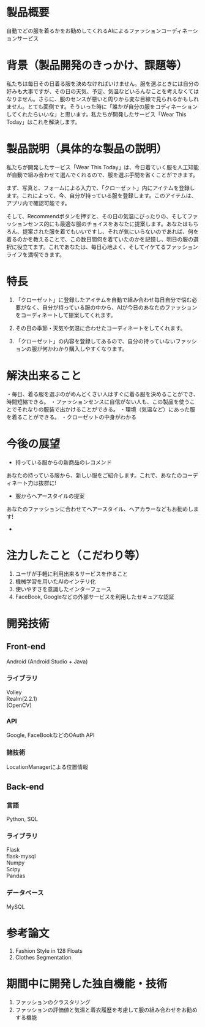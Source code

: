 # 製品概要
自動でどの服を着るかをお勧めしてくれるAIによるファッションコーディネーションサービス

# 背景（製品開発のきっかけ、課題等）
私たちは毎日その日着る服を決めなければいけません。服を選ぶときには自分の好みも大事ですが、その日の天気、予定、気温などいろんなことを考えなくてはなりません。さらに、服のセンスが悪いと周りから変な目線で見られるかもしれません。とても面倒です。そういった時に「誰かが自分の服をコディネーションしてくれたらいいな」と思います。私たちが開発したサービス「Wear This Today」はこれを解決します。

# 製品説明（具体的な製品の説明）
私たちが開発したサービス「Wear This Today」は、今日着ていく服を人工知能が自動で組み合わせて選んでくれるので、服を選ぶ手間を省くことができます。

まず、写真と、フォームによる入力で、「クローゼット」内にアイテムを登録します。これによって、今、自分が持っている服を登録します。このアイテムは、アプリ内で確認可能です。

そして、Recommendボタンを押すと、その日の気温にぴったりの、そしてファッションセンス的にも最適な服のチョイスをあなたに提案します。あなたはもちろん、提案された服を着てもいいですし、それが気にいらないのであれば、何を着るのかを教えることで、この数日間何を着ていたのかを記憶し、明日の服の選択に役立てます。これであなたは、毎日心地よく、そしてイケてるファッションライフを満喫できます。

# 特長
1. 「クローゼット」に登録したアイテムを自動で組み合わせ毎日自分で悩む必要がなく、自分が持っている服の中から、AIが今日のあなたのファッションをコーディネートして提案してくれます。

2. その日の季節・天気や気温に合わせたコーディネートをしてくれます。

3. 「クローゼット」の内容を登録してあるので、自分の持っていないファッションの服が何かわかり購入しやすくなります。

# 解決出来ること
・毎日、着る服を選ぶのがめんどくさい人はすぐに着る服を決めることができ、時間短縮できる。
・ファッションセンスに自信がない人も、この製品を使うことでそれなりの服装で出かけることができる。
・環境（気温など）にあった服を着ることができる。
・クローゼットの中身がわかる

# 今後の展望
* 持っている服からの新商品のレコメンド

あなたの持っている服から、新しい服をご紹介します。これで、あなたのコーディネート力は抜群に!

* 服からヘアースタイルの提案

あなたのファッションに合わせてヘアースタイル、ヘアカラーなどもお勧めします!

*

# 注力したこと（こだわり等）
1. ユーザが手軽に利用出来るサービスを作ること
2. 機械学習を用いたAIのインテリ化
3. 使いやすさを意識したインターフェース
4. FaceBook, Googleなどの外部サービスを利用したセキュアな認証

# 開発技術

## Front-end
Android (Android Studio + Java)

### ライブラリ
Volley<br>Realm(2.2.1)<br>(OpenCV)

### API
Google, FaceBookなどのOAuth API

### 諸技術
LocationManagerによる位置情報

## Back-end

### 言語
Python, SQL

### ライブラリ
Flask<br>flask-mysql<br>Numpy<br>Scipy<br>Pandas

### データベース
MySQL

# 参考論文
1. Fashion Style in 128 Floats
2. Clothes Segmentation

# 期間中に開発した独自機能・技術
1. ファッションのクラスタリング
2. ファッションの評価値と気温と着衣履歴を考慮して服の組み合わせをお勧めする機能
